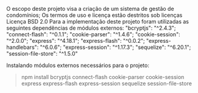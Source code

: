 O escopo deste projeto visa a criação de um sistema de gestão de condomínios;
Os termos de uso e licença estão destritos sob licenças Licença BSD 2.0
Para a implementação deste projeto foram utilizadas as seguintes dependências de módulos externos:
"bcryptjs": "^2.4.3";
"connect-flash": "^0.1.1";
"cookie-parser": "^1.4.6";
"cookie-session": "^2.0.0";
"express": "^4.18.1";
"express-flash": "^0.0.2";
"express-handlebars": "^6.0.6";
"express-session": "^1.17.3";
"sequelize": "^6.20.1";
"session-file-store": "^1.5.0"

Instalando módulos externos necessários para o projeto: 
> npm install bcryptjs connect-flash cookie-parser cookie-session express express-flash express-session sequelize session-file-store


